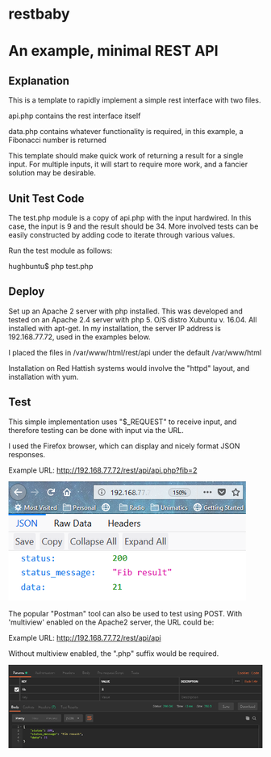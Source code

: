 # restbaby
# An example, minimal REST API

## Explanation

This is a template to rapidly implement a simple rest interface with two
files.

api.php contains the rest interface itself

data.php contains whatever functionality is required, in this example, a Fibonacci number is returned

This template should make quick work of returning a result for a single input. For multiple inputs, it will start to require more work, and a fancier solution may be desirable.

## Unit Test Code

The test.php module is a copy of api.php with the input hardwired. In this case, the input is 9 and the result should be 34. More involved tests can be easily constructed by adding code to iterate through various values.

Run the test module as follows:

hughbuntu$ php test.php

## Deploy

Set up an Apache 2 server with php installed. This was developed and tested on an Apache 2.4 server with php 5. O/S distro Xubuntu v. 16.04. All installed with apt-get. In my installation, the server IP address is 192.168.77.72, used in the examples below.

I placed the files in /var/www/html/rest/api under the default /var/www/html

Installation on Red Hattish systems would involve the "httpd" layout, and installation with yum.

## Test

This simple implementation uses "$\_REQUEST" to receive input, and therefore testing can be done with input via the URL.

I used the Firefox browser, which can display and nicely format JSON responses.

Example URL: http://192.168.77.72/rest/api/api.php?fib=2

![image of JSON GETvresponse rendered on Firefox](https://github.com/hughbuntu/restbaby/blob/master/json_result_firefox.png "Display JSON GET Response on Firefox")

The popular "Postman" tool can also be used to test using POST. With 'multiview' enabled on the Apache2 server, the URL could be:

Example URL: http://192.168.77.72/rest/api/api

Without multiview enabled, the ".php" suffix would be required.

![image of JSON POST response rendered on "Postman"](https://github.com/hughbuntu/restbaby/blob/master/json_result.png "Display JSON POST Response on Postman")
